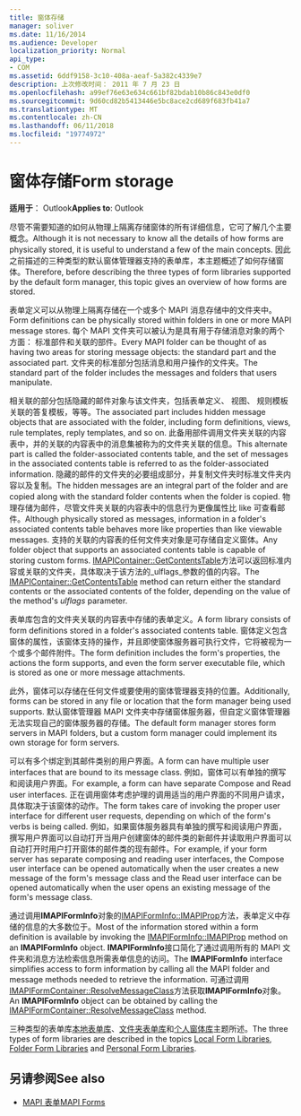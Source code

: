 ```yaml
---
title: 窗体存储
manager: soliver
ms.date: 11/16/2014
ms.audience: Developer
localization_priority: Normal
api_type:
- COM
ms.assetid: 6ddf9158-3c10-408a-aeaf-5a382c4339e7
description: 上次修改时间： 2011 年 7 月 23 日
ms.openlocfilehash: a99ef76e63e634c661bf82bdab10b86c843e0df0
ms.sourcegitcommit: 9d60cd82b5413446e5bc8ace2cd689f683fb41a7
ms.translationtype: MT
ms.contentlocale: zh-CN
ms.lasthandoff: 06/11/2018
ms.locfileid: "19774972"
---
```

# <a name="form-storage"></a><span data-ttu-id="d17bc-103">窗体存储</span><span class="sxs-lookup"><span data-stu-id="d17bc-103">Form storage</span></span>

<span data-ttu-id="d17bc-104">**适用于**： Outlook</span><span class="sxs-lookup"><span data-stu-id="d17bc-104">**Applies to**: Outlook</span></span> 
  
<span data-ttu-id="d17bc-105">尽管不需要知道的如何从物理上隔离存储窗体的所有详细信息，它可了解几个主要概念。</span><span class="sxs-lookup"><span data-stu-id="d17bc-105">Although it is not necessary to know all the details of how forms are physically stored, it is useful to understand a few of the main concepts.</span></span> <span data-ttu-id="d17bc-106">因此之前描述的三种类型的默认窗体管理器支持的表单库，本主题概述了如何存储窗体。</span><span class="sxs-lookup"><span data-stu-id="d17bc-106">Therefore, before describing the three types of form libraries supported by the default form manager, this topic gives an overview of how forms are stored.</span></span>
  
<span data-ttu-id="d17bc-107">表单定义可以从物理上隔离存储在一个或多个 MAPI 消息存储中的文件夹中。</span><span class="sxs-lookup"><span data-stu-id="d17bc-107">Form definitions can be physically stored within folders in one or more MAPI message stores.</span></span> <span data-ttu-id="d17bc-108">每个 MAPI 文件夹可以被认为是具有用于存储消息对象的两个方面： 标准部件和关联的部件。</span><span class="sxs-lookup"><span data-stu-id="d17bc-108">Every MAPI folder can be thought of as having two areas for storing message objects: the standard part and the associated part.</span></span> <span data-ttu-id="d17bc-109">文件夹的标准部分包括消息和用户操作的文件夹。</span><span class="sxs-lookup"><span data-stu-id="d17bc-109">The standard part of the folder includes the messages and folders that users manipulate.</span></span>
  
<span data-ttu-id="d17bc-110">相关联的部分包括隐藏的邮件对象与该文件夹，包括表单定义、 视图、 规则模板关联的答复模板，等等。</span><span class="sxs-lookup"><span data-stu-id="d17bc-110">The associated part includes hidden message objects that are associated with the folder, including form definitions, views, rule templates, reply templates, and so on.</span></span> <span data-ttu-id="d17bc-111">此备用部件调用文件夹关联的内容表中，并的关联的内容表中的消息集被称为的文件夹关联的信息。</span><span class="sxs-lookup"><span data-stu-id="d17bc-111">This alternate part is called the folder-associated contents table, and the set of messages in the associated contents table is referred to as the folder-associated information.</span></span> <span data-ttu-id="d17bc-112">隐藏的邮件的文件夹的必要组成部分，并复制文件夹时标准文件夹内容以及复制。</span><span class="sxs-lookup"><span data-stu-id="d17bc-112">The hidden messages are an integral part of the folder and are copied along with the standard folder contents when the folder is copied.</span></span> <span data-ttu-id="d17bc-113">物理存储为邮件，尽管文件夹关联的内容表中的信息行为更像属性比 like 可查看邮件。</span><span class="sxs-lookup"><span data-stu-id="d17bc-113">Although physically stored as messages, information in a folder's associated contents table behaves more like properties than like viewable messages.</span></span> <span data-ttu-id="d17bc-114">支持的关联的内容表的任何文件夹对象是可存储自定义窗体。</span><span class="sxs-lookup"><span data-stu-id="d17bc-114">Any folder object that supports an associated contents table is capable of storing custom forms.</span></span> <span data-ttu-id="d17bc-115">[IMAPIContainer::GetContentsTable](imapicontainer-getcontentstable.md)方法可以返回标准内容或关联的文件夹，具体取决于该方法的_ulflags_参数的值的内容。</span><span class="sxs-lookup"><span data-stu-id="d17bc-115">The [IMAPIContainer::GetContentsTable](imapicontainer-getcontentstable.md) method can return either the standard contents or the associated contents of the folder, depending on the value of the method's  _ulflags_ parameter.</span></span> 
  
<span data-ttu-id="d17bc-116">表单库包含的文件夹关联的内容表中存储的表单定义。</span><span class="sxs-lookup"><span data-stu-id="d17bc-116">A form library consists of form definitions stored in a folder's associated contents table.</span></span> <span data-ttu-id="d17bc-117">窗体定义包含窗体的属性，该窗体支持的操作，并且即使窗体服务器可执行文件，它将被视为一个或多个邮件附件。</span><span class="sxs-lookup"><span data-stu-id="d17bc-117">The form definition includes the form's properties, the actions the form supports, and even the form server executable file, which is stored as one or more message attachments.</span></span>
  
<span data-ttu-id="d17bc-118">此外，窗体可以存储在任何文件或要使用的窗体管理器支持的位置。</span><span class="sxs-lookup"><span data-stu-id="d17bc-118">Additionally, forms can be stored in any file or location that the form manager being used supports.</span></span> <span data-ttu-id="d17bc-119">默认窗体管理器 MAPI 文件夹中存储窗体服务器，但自定义窗体管理器无法实现自己的窗体服务器的存储。</span><span class="sxs-lookup"><span data-stu-id="d17bc-119">The default form manager stores form servers in MAPI folders, but a custom form manager could implement its own storage for form servers.</span></span>
  
<span data-ttu-id="d17bc-120">可以有多个绑定到其邮件类别的用户界面。</span><span class="sxs-lookup"><span data-stu-id="d17bc-120">A form can have multiple user interfaces that are bound to its message class.</span></span> <span data-ttu-id="d17bc-121">例如，窗体可以有单独的撰写和阅读用户界面。</span><span class="sxs-lookup"><span data-stu-id="d17bc-121">For example, a form can have separate Compose and Read user interfaces.</span></span> <span data-ttu-id="d17bc-122">正在调用窗体考虑护理的调用适当的用户界面的不同用户请求，具体取决于该窗体的动作。</span><span class="sxs-lookup"><span data-stu-id="d17bc-122">The form takes care of invoking the proper user interface for different user requests, depending on which of the form's verbs is being called.</span></span> <span data-ttu-id="d17bc-123">例如，如果窗体服务器具有单独的撰写和阅读用户界面，撰写用户界面可以自动打开当用户创建窗体的邮件类的新邮件并读取用户界面可以自动打开时用户打开窗体的邮件类的现有邮件。</span><span class="sxs-lookup"><span data-stu-id="d17bc-123">For example, if your form server has separate composing and reading user interfaces, the Compose user interface can be opened automatically when the user creates a new message of the form's message class and the Read user interface can be opened automatically when the user opens an existing message of the form's message class.</span></span>
  
<span data-ttu-id="d17bc-124">通过调用**IMAPIFormInfo**对象的[IMAPIFormInfo::IMAPIProp](imapiforminfoimapiprop.md)方法，表单定义中存储的信息的大多数位于。</span><span class="sxs-lookup"><span data-stu-id="d17bc-124">Most of the information stored within a form definition is available by invoking the [IMAPIFormInfo::IMAPIProp](imapiforminfoimapiprop.md) method on an **IMAPIFormInfo** object.</span></span> <span data-ttu-id="d17bc-125">**IMAPIFormInfo**接口简化了通过调用所有的 MAPI 文件夹和消息方法检索信息所需表单信息的访问。</span><span class="sxs-lookup"><span data-stu-id="d17bc-125">The **IMAPIFormInfo** interface simplifies access to form information by calling all the MAPI folder and message methods needed to retrieve the information.</span></span> <span data-ttu-id="d17bc-126">可通过调用[IMAPIFormContainer::ResolveMessageClass](imapiformcontainer-resolvemessageclass.md)方法获取**IMAPIFormInfo**对象。</span><span class="sxs-lookup"><span data-stu-id="d17bc-126">An **IMAPIFormInfo** object can be obtained by calling the [IMAPIFormContainer::ResolveMessageClass](imapiformcontainer-resolvemessageclass.md) method.</span></span> 
  
<span data-ttu-id="d17bc-127">三种类型的表单库[本地表单库](local-form-libraries.md)、[文件夹表单库](folder-form-libraries.md)和[个人窗体库](personal-form-libraries.md)主题所述。</span><span class="sxs-lookup"><span data-stu-id="d17bc-127">The three types of form libraries are described in the topics [Local Form Libraries](local-form-libraries.md), [Folder Form Libraries](folder-form-libraries.md) and [Personal Form Libraries](personal-form-libraries.md).</span></span>
  
## <a name="see-also"></a><span data-ttu-id="d17bc-128">另请参阅</span><span class="sxs-lookup"><span data-stu-id="d17bc-128">See also</span></span>

- [<span data-ttu-id="d17bc-129">MAPI 表单</span><span class="sxs-lookup"><span data-stu-id="d17bc-129">MAPI Forms</span></span>](mapi-forms.md)

